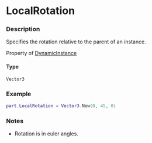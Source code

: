 # LocalRotation
### Description
Specifies the rotation relative to the parent of an instance.

Property of [DynamicInstance](/classes/DynamicInstance/)

#### Type
`Vector3`

### Example
```lua
part.LocalRotation = Vector3.New(0, 45, 0)
```

### Notes
- Rotation is in euler angles.